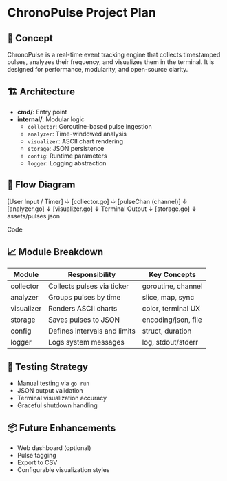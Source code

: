 # ChronoPulse Project Plan

## 🧠 Concept

ChronoPulse is a real-time event tracking engine that collects timestamped pulses, analyzes their frequency, and visualizes them in the terminal. It is designed for performance, modularity, and open-source clarity.

## 🏗️ Architecture

- **cmd/**: Entry point
- **internal/**: Modular logic
  - `collector`: Goroutine-based pulse ingestion
  - `analyzer`: Time-windowed analysis
  - `visualizer`: ASCII chart rendering
  - `storage`: JSON persistence
  - `config`: Runtime parameters
  - `logger`: Logging abstraction

## 🔄 Flow Diagram
[User Input / Timer]
        ↓
   [collector.go]
        ↓
[pulseChan (channel)]
        ↓
   [analyzer.go]
        ↓
   [visualizer.go]
        ↓
 Terminal Output
        ↓
   [storage.go]
        ↓
assets/pulses.json


Code

## 📈 Module Breakdown

| Module      | Responsibility                  | Key Concepts         |
|-------------|----------------------------------|----------------------|
| collector   | Collects pulses via ticker       | goroutine, channel   |
| analyzer    | Groups pulses by time            | slice, map, sync     |
| visualizer  | Renders ASCII charts             | color, terminal UX   |
| storage     | Saves pulses to JSON             | encoding/json, file  |
| config      | Defines intervals and limits     | struct, duration     |
| logger      | Logs system messages             | log, stdout/stderr   |

## 🧪 Testing Strategy

- Manual testing via `go run`
- JSON output validation
- Terminal visualization accuracy
- Graceful shutdown handling

## 📦 Future Enhancements

- Web dashboard (optional)
- Pulse tagging
- Export to CSV
- Configurable visualization styles
